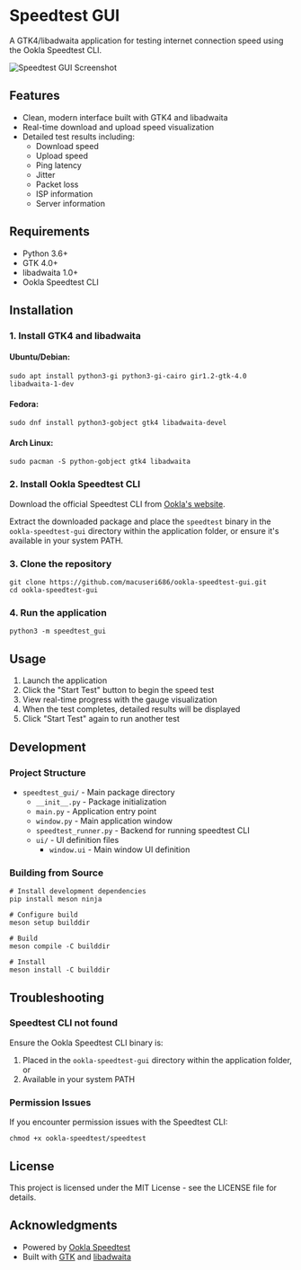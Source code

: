 # Speedtest GUI

A GTK4/libadwaita application for testing internet connection speed using the Ookla Speedtest CLI.

![Speedtest GUI Screenshot](screenshot.png)

## Features

- Clean, modern interface built with GTK4 and libadwaita
- Real-time download and upload speed visualization
- Detailed test results including:
  - Download speed
  - Upload speed
  - Ping latency
  - Jitter
  - Packet loss
  - ISP information
  - Server information

## Requirements

- Python 3.6+
- GTK 4.0+
- libadwaita 1.0+
- Ookla Speedtest CLI

## Installation

### 1. Install GTK4 and libadwaita

#### Ubuntu/Debian:
```
sudo apt install python3-gi python3-gi-cairo gir1.2-gtk-4.0 libadwaita-1-dev
```

#### Fedora:
```
sudo dnf install python3-gobject gtk4 libadwaita-devel
```

#### Arch Linux:
```
sudo pacman -S python-gobject gtk4 libadwaita
```

### 2. Install Ookla Speedtest CLI

Download the official Speedtest CLI from [Ookla's website](https://www.speedtest.net/apps/cli).

Extract the downloaded package and place the `speedtest` binary in the `ookla-speedtest-gui` directory within the application folder, or ensure it's available in your system PATH.

### 3. Clone the repository

```
git clone https://github.com/macuseri686/ookla-speedtest-gui.git
cd ookla-speedtest-gui
```

### 4. Run the application

```
python3 -m speedtest_gui
```

## Usage

1. Launch the application
2. Click the "Start Test" button to begin the speed test
3. View real-time progress with the gauge visualization
4. When the test completes, detailed results will be displayed
5. Click "Start Test" again to run another test

## Development

### Project Structure

- `speedtest_gui/` - Main package directory
  - `__init__.py` - Package initialization
  - `main.py` - Application entry point
  - `window.py` - Main application window
  - `speedtest_runner.py` - Backend for running speedtest CLI
  - `ui/` - UI definition files
    - `window.ui` - Main window UI definition

### Building from Source

```
# Install development dependencies
pip install meson ninja

# Configure build
meson setup builddir

# Build
meson compile -C builddir

# Install
meson install -C builddir
```

## Troubleshooting

### Speedtest CLI not found

Ensure the Ookla Speedtest CLI binary is:
1. Placed in the `ookla-speedtest-gui` directory within the application folder, or
2. Available in your system PATH

### Permission Issues

If you encounter permission issues with the Speedtest CLI:

```
chmod +x ookla-speedtest/speedtest
```

## License

This project is licensed under the MIT License - see the LICENSE file for details.

## Acknowledgments

- Powered by [Ookla Speedtest](https://www.speedtest.net/)
- Built with [GTK](https://www.gtk.org/) and [libadwaita](https://gnome.pages.gitlab.gnome.org/libadwaita/)
